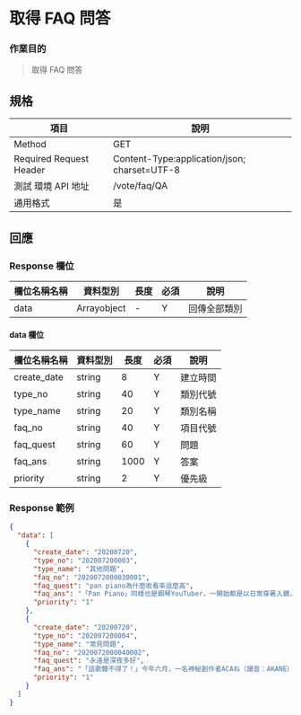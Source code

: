 # 取得 FAQ 問答

### 作業目的

> 取得 FAQ 問答

## 規格

| 項目                    | 說明                                         |
| ----------------------- | -------------------------------------------- |
| Method                  | GET                                          |
| Required Request Header | Content-Type:application/json; charset=UTF-8 |
| 測試 環境 API 地址      | /vote/faq/QA                                 |
| 通用格式                | 是                                           |

## 回應

### Response 欄位

| 欄位名稱名稱 | 資料型別    | 長度 | 必須 | 說明         |
| ------------ | ----------- | ---- | ---- | ------------ |
| data         | Arrayobject | -    | Y    | 回傳全部類別 |

#### data 欄位

| 欄位名稱名稱 | 資料型別 | 長度 | 必須 | 說明     |
| ------------ | -------- | ---- | ---- | -------- |
| create_date  | string   | 8    | Y    | 建立時間 |
| type_no      | string   | 40   | Y    | 類別代號 |
| type_name    | string   | 20   | Y    | 類別名稱 |
| faq_no       | string   | 40   | Y    | 項目代號 |
| faq_quest    | string   | 60   | Y    | 問題     |
| faq_ans      | string   | 1000 | Y    | 答案     |
| priority     | string   | 2    | Y    | 優先級   |

### Response 範例

```json
{
  "data": [
    {
      "create_date": "20200720",
      "type_no": "202007200003",
      "type_name": "其他問題",
      "faq_no": "2020072000030001",
      "faq_quest": "pan piano為什麼收看率這麼高",
      "faq_ans": "「Pan Piano」同樣也是鋼琴YouTuber，一開始都是以日常穿著入鏡，從未露臉，不過她的好身材經常受到討論，Pan也開始在彈鋼琴時cosplay動漫角色，多套爆乳裝扮讓粉絲看得目不轉睛，追蹤人數直線上升，目前有65.7萬人訂閱頻道",
      "priority": "1"
    },
    {
      "create_date": "20200720",
      "type_no": "202007200004",
      "type_name": "常見問題",
      "faq_no": "2020072000040002",
      "faq_quest": "永遠是深夜多好",
      "faq_ans": "「這歌聲不得了！」今年六月，一名神秘創作者ACAね（讀音：AKANE）率領樂團「永遠是深夜有多好｡」以一首《咬住秒針》如閃耀的彗星般現身Youtube，無懈可擊的創作實力與驚人的嗓音，讓極品下流少女。主唱川谷繪音、超人氣Vocaloid 製作人Neru 都忍不住稱讚，並在網路上掀起熱烈討論，ACAね到底是誰? 影像不到二十天便突破百萬閱覽。首張專輯【正確的假裝起床】本週正式上架，六首精彩作品構築「永遠是深夜有多好｡」壓倒性的作品世界觀，超級新人降臨，請大家千萬不能錯過！",
      "priority": "1"
    }
  ]
}
```
